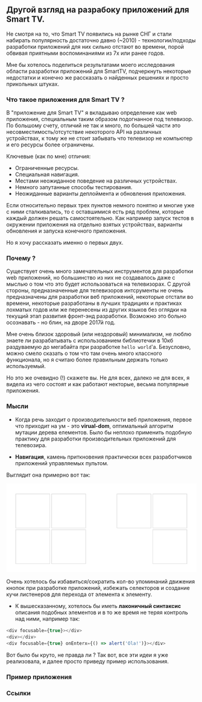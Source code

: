 ## Другой взгляд на разрабоку приложений для Smart TV.

Не смотря на то, что Smart TV появились на рынке СНГ и стали набирать популярность достаточно давно (~2010) - технологии/подходы
разработки приложений для них сильно отстают во времени, порой обвивая приятными воспоминаниями из 7х или ранее годов.

Мне бы хотелось поделиться результатами моего исследования области разработки приложений для SmartTV, подчеркнуть некоторые 
недостатки и конечно же рассказать о найденных решениях и просто прикольных штуках.

### Что такое приложения для Smart TV ?

В "приложение для Smart TV" я вкладываю определение как web приложения, специальным таким образом подогнанное под телевизор.
По большому счету, отличий не так и много, по большей части это несовместимость/отсутствие некоторого API на различных устройствах, к тому же не стоит забывать что телевизор не компьютер и его ресурсы более ограничены.

Ключевые (как по мне) отличия:

* Ограниченные ресурсы.
* Специальная навигация.
* Местами неожиданное поведение на различных устройствах.
* Немного запутанные способы тестирования.
* Неожиданные варианты деплоймента и обновления приложения.

Если относительно первых трех пунктов немного понятно и многие уже с ними сталкивались, то с оставшимися есть ряд проблем, которые каждый должен решать самостоятельно. Как например запуск тестов в окружении приложения на отдельно взятых устройствах, варианты обновления и запуска конечного приложения.

Но я хочу рассказать именно о первых двух.

### Почему ?

Существует очень много замечательных инструментов для разработки web приложений, но большинство из них не создавалось даже с 
мыслью о том что это будет использоваться на телевизорах. С другой стороны, предназначенные для телевизоров интсрументы не очень предназначены для разработки веб приложений, некоторые отстали во времени, некоторые разработаны в лучших традициях и практиках лохматых годов или же перенесены из других языков без оглядки на текущий этап развития фронт-энд разработки. Возможно это больно осознавать - но блин, на дворе 2017й год.

Мне очень близок здоровый (или нездоровый) минимализм, не люблю знаете ли разрабатывать с использованием библиотечки в 10кб раздуваемую до мегабайта при разработке `hello world`'a. Безусловно, можно смело сказать о том что там очень много классного функционала, но я считаю более правильным держать только используемый.

Но это же очевидно (!) скажете вы. Не для всех, далеко не для всех, я видела из чего состоят и как работают некторые, весьма популярные приложения. 

### Мысли

* Когда речь заходит о производительности веб приложения, первое что приходит на ум - это **virual-dom**, оптимальный алгоритм мутации дерева елементов. Было бы неплохо применить подобную практику для разработки производительных приложений для телевозира.

* **Навигация**, камень приткновения практически всех разработчиков приложений управляемых пультом.

Выглядит она примерно вот так:

[![Spatial-Demo](https://raw.githubusercontent.com/behind-the-moon/markdown-drive/habrahabr/contrib/spatial-navigation.gif)](http://codepen.io/linuxenko/full/MJONar/)

Очень хотелось бы избавиться/сократить кол-во упоминаний движения кнопок при разработке приложений, избежать селекторов и создание кучи листенеров для перехода от элемента к элементу.

* К вышесказанному, хотелось бы иметь **лаконичный синтаксис** описания подобных элементов и в то же время не теряя контроль над ними, например так:

```js
<div focusable={true}></div>
<div></div>
<div focusable={true} onEnterx={() => alert('Ola!')}></div>
```

Вот было бы круто, не правда ли ? Так вот, все эти идеи я уже реализовала, и далее просто приведу пример использования.

### Пример приложения

### Ссылки
